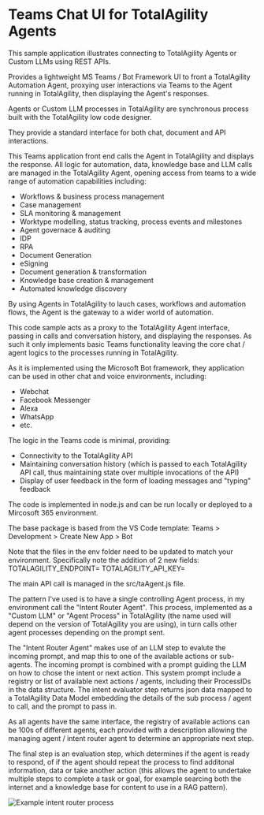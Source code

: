 # Teams Chat UI for TotalAgility Agents
This sample application illustrates connecting to TotalAgility Agents or Custom LLMs using REST APIs. 

Provides a lightweight MS Teams / Bot Framework UI to front a TotalAgility Automation Agent, proxying user interactions via Teams to the Agent running in TotalAgility, then displaying the Agent's responses.

Agents or Custom LLM processes in TotalAgility are synchronous process built with the TotalAgility low code designer.

They provide a standard interface for both chat, document and API interactions. 

This Teams application front end calls the Agent in TotalAgility and displays the response. All logic for automation, data, knowledge base and LLM calls are managed in the TotalAgility Agent, opening access from teams to a wide range of automation capabilities including: 
- Workflows & business process management 
- Case management
- SLA monitoring & management
- Worktype modelling, status tracking, process events and milestones
- Agent governace & auditing
- IDP
- RPA
- Document Generation
- eSigning
- Document generation & transformation 
- Knowledge base creation & management
- Automated knowledge discovery 

By using Agents in TotalAgility to lauch cases, workflows and automation flows, the Agent is the gateway to a wider world of automation.

This code sample acts as a proxy to the TotalAgility Agent interface, passing in calls and conversation history, and displaying the responses. As such it only implements basic Teams functionality leaving the core chat / agent logics to the processes running in TotalAgility. 

As it is implemented using the Microsoft Bot framework, they application can be used in other chat and voice environments, including:
- Webchat
- Facebook Messenger
- Alexa
- WhatsApp
- etc.

The logic in the Teams code is minimal, providing:
- Connectivity to the TotalAgility API
- Maintaining conversation history (which is passed to each TotalAgility API call, thus maintaining state over multiple invocations of the API)
- Display of user feedback in the form of loading messages and "typing" feedback

The code is implemented in node.js and can be run locally or deployed to a Mircosoft 365 environment. 

The base package is based from the VS Code template:
Teams > Development > Create New App > Bot

Note that the files in the env folder need to be updated to match your environment. Specifically note the addition of 2 new fields:
TOTALAGILITY_ENDPOINT=
TOTALAGILITY_API_KEY=

The main API call is managed in the src/taAgent.js file. 

The pattern I've used is to have a single controlling Agent process, in my environment call the "Intent Router Agent".
This process, implemented as a "Custom LLM" or "Agent Process" in TotalAgility (the name used will depend on the version of TotalAgility you are using), in turn calls other agent processes depending on the prompt sent. 

The "Intent Router Agent" makes use of an LLM step to evalute the incoming prompt, and map this to one of the available actions or sub-agents. 
The incoming prompt is combined with a prompt guiding the LLM on how to chose the intent or next action. This system prompt include a registry or list of available next actions / agents, including their ProcessIDs in the data structure. The intent evaluator step returns json data mapped to a TotalAgility Data Model embedding the details of the sub process / agent to call, and the prompt to pass in. 

As all agents have the same interface, the registry of available actions can be 100s of different agents, each provided with a description allowing the managing agent / intent router agent to determine an appropriate next step. 

The final step is an evaluation step, which determines if the agent is ready to respond, of if the agent should repeat the process to find additonal information, data or take another action (this allows the agent to undertake multiple steps to complete a task or goal, for example searcing both the internet and a knowledge base for content to use in a RAG pattern). 

![Example intent router process](intent-router-agent-process.png)

